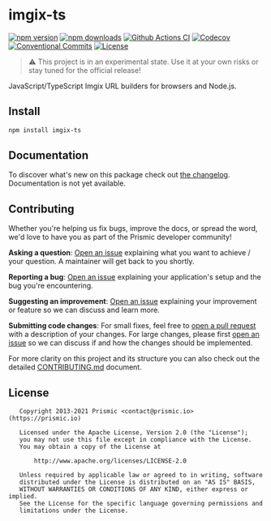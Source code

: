 <!--

TODO: Go through all "TODO" comments in the project

-->

# imgix-ts

[![npm version][npm-version-src]][npm-version-href]
[![npm downloads][npm-downloads-src]][npm-downloads-href]
[![Github Actions CI][github-actions-ci-src]][github-actions-ci-href]
[![Codecov][codecov-src]][codecov-href]
[![Conventional Commits][conventional-commits-src]][conventional-commits-href]
[![License][license-src]][license-href]

> ⚠ This project is in an experimental state. Use it at your own risks or stay tuned for the official release!

<!-- TODO: Replacing link to Prismic with [Prismic][prismic] is useful here -->

JavaScript/TypeScript Imgix URL builders for browsers and Node.js.

<!--

TODO: Create a small list of package features:

- 🤔 &nbsp;A useful feature;
- 🥴 &nbsp;Another useful feature;
- 🙃 &nbsp;A final useful feature.

Non-breaking space: &nbsp; are here on purpose to fix emoji rendering on certain systems.

-->

## Install

```bash
npm install imgix-ts
```

## Documentation

To discover what's new on this package check out [the changelog][changelog]. Documentation is not yet available.

<!-- TODO: Write or link to documentation. -->

## Contributing

Whether you're helping us fix bugs, improve the docs, or spread the word, we'd love to have you as part of the Prismic developer community!

**Asking a question**: [Open an issue][repo-bug-report] explaining what you want to achieve / your question. A maintainer will get back to you shortly.

**Reporting a bug**: [Open an issue][repo-bug-report] explaining your application's setup and the bug you're encountering.

**Suggesting an improvement**: [Open an issue][repo-feature-request] explaining your improvement or feature so we can discuss and learn more.

**Submitting code changes**: For small fixes, feel free to [open a pull request][repo-pull-requests] with a description of your changes. For large changes, please first [open an issue][repo-feature-request] so we can discuss if and how the changes should be implemented.

For more clarity on this project and its structure you can also check out the detailed [CONTRIBUTING.md][contributing] document.

## License

```
   Copyright 2013-2021 Prismic <contact@prismic.io> (https://prismic.io)

   Licensed under the Apache License, Version 2.0 (the "License");
   you may not use this file except in compliance with the License.
   You may obtain a copy of the License at

       http://www.apache.org/licenses/LICENSE-2.0

   Unless required by applicable law or agreed to in writing, software
   distributed under the License is distributed on an "AS IS" BASIS,
   WITHOUT WARRANTIES OR CONDITIONS OF ANY KIND, either express or implied.
   See the License for the specific language governing permissions and
   limitations under the License.
```

<!-- Links -->

[prismic]: https://prismic.io

<!-- TODO: Replace link with a more useful one if available -->

[prismic-docs]: https://prismic.io/docs
[changelog]: ./CHANGELOG.md
[contributing]: ./CONTRIBUTING.md

<!-- TODO: Replace link with a more useful one if available -->

[forum-question]: https://community.prismic.io
[repo-bug-report]: https://github.com/prismicio-community/imgix-ts/issues/new?assignees=&labels=bug&template=bug_report.md&title=
[repo-feature-request]: https://github.com/prismicio-community/imgix-ts/issues/new?assignees=&labels=enhancement&template=feature_request.md&title=
[repo-pull-requests]: https://github.com/prismicio-community/imgix-ts/pulls

<!-- Badges -->

[npm-version-src]: https://img.shields.io/npm/v/imgix-ts/latest.svg
[npm-version-href]: https://npmjs.com/package/imgix-ts
[npm-downloads-src]: https://img.shields.io/npm/dm/imgix-ts.svg
[npm-downloads-href]: https://npmjs.com/package/imgix-ts
[github-actions-ci-src]: https://github.com/prismicio-community/imgix-ts/workflows/ci/badge.svg
[github-actions-ci-href]: https://github.com/prismicio-community/imgix-ts/actions?query=workflow%3Aci
[codecov-src]: https://img.shields.io/codecov/c/github/prismicio-community/imgix-ts.svg
[codecov-href]: https://codecov.io/gh/prismicio-community/imgix-ts
[conventional-commits-src]: https://img.shields.io/badge/Conventional%20Commits-1.0.0-yellow.svg
[conventional-commits-href]: https://conventionalcommits.org
[license-src]: https://img.shields.io/npm/l/imgix-ts.svg
[license-href]: https://npmjs.com/package/imgix-ts
